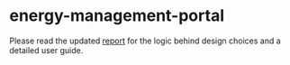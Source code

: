 # energy-management-portal
Please read the updated [report](report.pdf) for the logic behind design choices and a detailed user guide.
